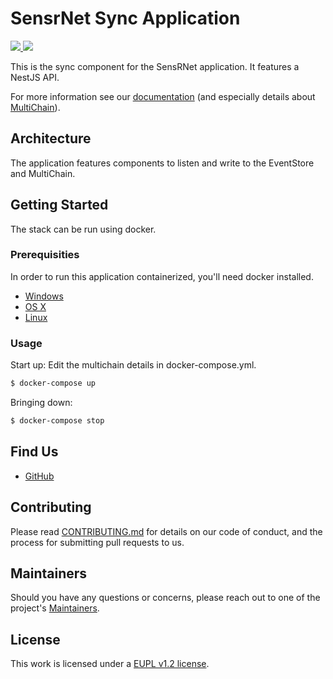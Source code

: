 # SensrNet Sync Application

<p>
    <a href="https://github.com/kadaster-labs/sensrnet-sync/actions?query=workflow%3A%22Node.js+CI%22" alt="Build status">
        <img src="https://github.com/kadaster-labs/sensrnet-sync/workflows/Node.js%20CI/badge.svg" />
    </a>
    <a href="https://sonarcloud.io/dashboard?id=kadaster-labs_sensrnet-sync" alt="Quality Gate">
        <img src="https://sonarcloud.io/api/project_badges/measure?project=kadaster-labs_sensrnet-sync&metric=alert_status" />
    </a>
</p>

This is the sync component for the SensRNet application.
It features a NestJS API.

For more information see our [documentation](https://github.com/kadaster-labs/sensrnet-home/blob/main/docs/Architecture.md#component-sync) (and especially details about [MultiChain](https://github.com/kadaster-labs/sensrnet-home/blob/main/docs/SyncMultiChainEN.md)).

## Architecture

The application features components to listen and write to the EventStore and MultiChain.

## Getting Started

The stack can be run using docker.

### Prerequisities

In order to run this application containerized, you'll need docker installed.

* [Windows](https://docs.docker.com/windows/started)
* [OS X](https://docs.docker.com/mac/started/)
* [Linux](https://docs.docker.com/linux/started/)

### Usage

Start up:
Edit the multichain details in docker-compose.yml.

```bash
$ docker-compose up
```

Bringing down:

```bash
$ docker-compose stop
```

## Find Us

* [GitHub](https://github.com/kadaster-labs/sensrnet-home)

## Contributing

Please read [CONTRIBUTING.md](CONTRIBUTING.md) for details on our code of conduct, and the process for submitting pull requests to us.

## Maintainers <a name="maintainers"></a>

Should you have any questions or concerns, please reach out to one of the project's [Maintainers](./MAINTAINERS.md).

## License

This work is licensed under a [EUPL v1.2 license](./LICENSE.md).
